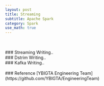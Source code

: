 ```yaml
---
layout: post
title: Streaming
subtitle: Apache Spark
category: Spark
use_math: true
---
```


<br>
<br>
### Streaming
Writing..

<br>
### Dstrim
Writing..

<br>
### Kafka
Writing..

<br>
<br>
### Reference
[YBIGTA Engineering Team](https://github.com/YBIGTA/EngineeringTeam)

<br>
<br>
